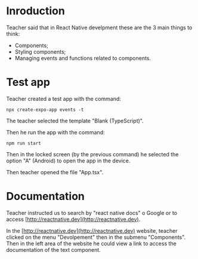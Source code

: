 # Inroduction

Teacher said that in React Native develpment these are the 3 main things to think:

- Components;
- Styling components;
- Managing events and functions related to components.


# Test app


Teacher created a test app with the command:

```
npx create-expo-app events -t
```

The teacher selected the template "Blank (TypeScript)".

Then he run the app with the command:

```
npm run start
```

Then in the locked screen (by the previous command) he selected the option "A" (Android) to open the app in the device.

Then teacher opened the file "App.tsx".


# Documentation

Teacher instructed us to search by "react native docs" o Google or to access [http://reactnative.dev](http://reactnative.dev).

In the [http://reactnative.dev](http://reactnative.dev) website, teacher clicked on the menu "Devolpement" then in the submenu "Components". Then in the left area of the website he could view a link to access the documentation of the text component.